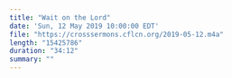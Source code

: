 ```yaml
---
title: "Wait on the Lord"
date: 'Sun, 12 May 2019 10:00:00 EDT'
file: "https://crosssermons.cflcn.org/2019-05-12.m4a"
length: "15425786"
duration: "34:12"
summary: ""
---
```

